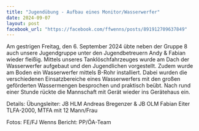 ```yaml
---
title: "Jugendübung - Aufbau eines Monitor/Wasserwerfer"
date: 2024-09-07
layout: post
facebook_url: "https://facebook.com/ffwenns/posts/891912709637849"
---
```


Am gestrigen Freitag, den 6. September 2024 übte neben der Gruppe 8 auch unsere Jugendgruppe unter den Jugendbetreuern Andy & Fabian wieder fleißig. Mittels unseres Tanklöschfahrzeuges wurde am Dach der Wasserwerfer aufgebaut und den Jugendlichen vorgestellt. Zudem wurde am Boden ein Wasserwerfer mittels B-Rohr installiert. Dabei wurden die verschiedenen Einsatzbereiche eines Wasserwerfers mit den großen geförderten Wassermengen besprochen und praktisch beübt. 
Nach rund einer Stunde rückte die Mannschaft mit Gerät wieder ins Gerätehaus ein. 

Details:
Übungsleiter: JB HLM Andreas Bregenzer & JB OLM Fabian Eiter 
TLFA-2000, MTFA mit 12 Mann/Frau 

Fotos: FE/FJ Wenns 
Bericht: PP/ÖA-Team ️